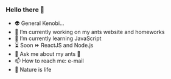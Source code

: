 ### Hello there 👋

- :alien: General Kenobi...
- 🔭 I’m currently working on my ants website and homeworks
- 🌱 I’m currently learning JavaScript
- :hourglass_flowing_sand: Soon :fast_forward: ReactJS and Node.js 
- 💬 Ask me about my ants :ant: 
- 📫 How to reach me: e-mail
- :deciduous_tree: Nature is life 
